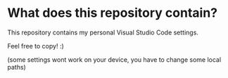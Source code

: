 # What does this repository contain?

This repository contains my personal Visual Studio Code settings.

Feel free to copy! :)

(some settings wont work on your device, you have to change some local paths)
